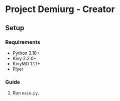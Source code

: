 # Project Demiurg - Creator

## Setup

### Requirements

- Python 3.10+
- Kivy 2.2.0+
- KivyMD 1.1.1+
- Plyer

### Guide

1. Run `main.py`.
